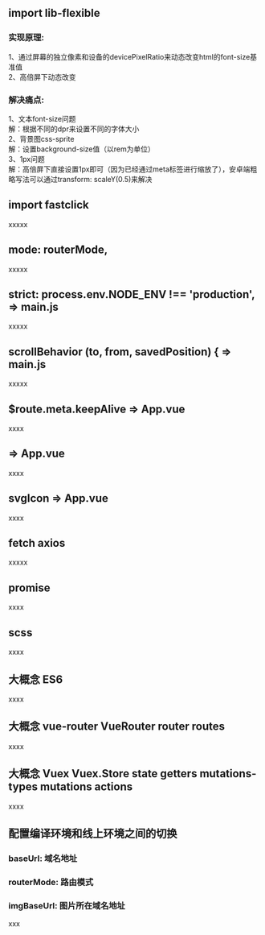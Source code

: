 ## import lib-flexible
### 实现原理:
1、通过屏幕的独立像素和设备的devicePixelRatio来动态改变html的font-size基准值<br/>
2、高倍屏下动态改变<meta name="viewport" content="initial-scale=1, maximum-scale=1, minimum-scale=1, user-scalable=no">
### 解决痛点:
1、文本font-size问题<br/>
解：根据不同的dpr来设置不同的字体大小<br/>
2、背景图css-sprite<br/>
解：设置background-size值（以rem为单位）<br/>
3、1px问题<br/>
解：高倍屏下直接设置1px即可（因为已经通过meta标签进行缩放了），安卓端粗略写法可以通过transform: scaleY(0.5)来解决
## import fastclick
xxxxx

## mode: routerMode,
xxxxx

## strict: process.env.NODE_ENV !== 'production',   => main.js
xxxxx

## scrollBehavior (to, from, savedPosition) {       => main.js
xxxxx

## <keep-alive>  $route.meta.keepAlive      => App.vue
xxxx

## <transition name="router-fade" mode="out-in">      => App.vue
xxxx

## svgIcon     => App.vue
xxxx

## fetch axios
xxxxx

## promise
xxxx

## scss 
xxxx

## 大概念 ES6
xxxx

## 大概念 vue-router VueRouter router routes 
xxxx

## 大概念 Vuex Vuex.Store state getters mutations-types mutations actions
xxxx

## 配置编译环境和线上环境之间的切换
### baseUrl: 域名地址
### routerMode: 路由模式
### imgBaseUrl: 图片所在域名地址
xxx


